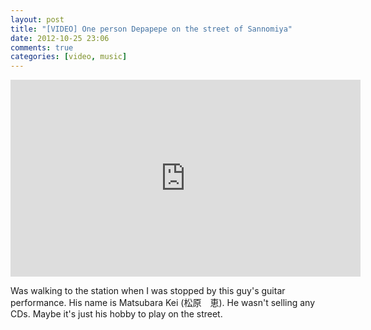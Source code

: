 ```yaml
---
layout: post
title: "[VIDEO] One person Depapepe on the street of Sannomiya"
date: 2012-10-25 23:06
comments: true
categories: [video, music]
---
```

<div class="video-container">
<iframe width="560" height="315" src="http://www.youtube.com/embed/LGXREIbjH6s" frameborder="0" allowfullscreen></iframe>
</div>

Was walking to the station when I was stopped by this guy's guitar performance. His name is Matsubara Kei (松原　恵).<!-- more -->
He wasn't selling any CDs. Maybe it's just his hobby to play on the street.
